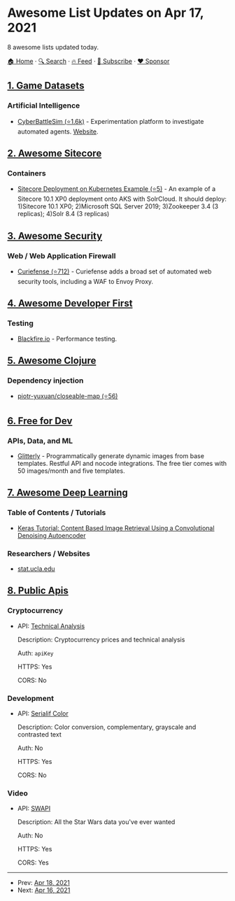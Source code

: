 # Awesome List Updates on Apr 17, 2021

8 awesome lists updated today.

[🏠 Home](/README.md) · [🔍 Search](https://www.trackawesomelist.com/search/) · [🔥 Feed](https://www.trackawesomelist.com/rss.xml) · [📮 Subscribe](https://trackawesomelist.us17.list-manage.com/subscribe?u=d2f0117aa829c83a63ec63c2f&id=36a103854c) · [❤️  Sponsor](https://github.com/sponsors/theowenyoung)



## [1. Game Datasets](/content/leomaurodesenv/game-datasets/README.md)

### Artificial Intelligence

*   [CyberBattleSim (⭐1.6k)](https://github.com/microsoft/CyberBattleSim) - Experimentation platform to investigate automated agents. [Website](https://www.microsoft.com/en-us/research/project/cyberbattlesim/).

## [2. Awesome Sitecore](/content/MartinMiles/awesome-sitecore/README.md)

### Containers

*   [Sitecore Deployment on Kubernetes Example (⭐5)](https://github.com/georgechang/sitecore-k8s) - An example of a Sitecore 10.1 XP0 deployment onto AKS with SolrCloud. It should deploy: 1)Sitecore 10.1 XP0; 2)Microsoft SQL Server 2019; 3)Zookeeper 3.4 (3 replicas); 4)Solr 8.4 (3 replicas)

## [3. Awesome Security](/content/sbilly/awesome-security/README.md)

### Web / Web Application Firewall

*   [Curiefense (⭐712)](https://github.com/curiefense/curiefense) - Curiefense adds a broad set of automated web security tools, including a WAF to Envoy Proxy.

## [4. Awesome Developer First](/content/agamm/awesome-developer-first/README.md)

### Testing

*   [Blackfire.io](https://blackfire.io/) - Performance testing.

## [5. Awesome Clojure](/content/razum2um/awesome-clojure/README.md)

### Dependency injection

*   [piotr-yuxuan/closeable-map (⭐56)](https://github.com/piotr-yuxuan/closeable-map)

## [6. Free for Dev](/content/ripienaar/free-for-dev/README.md)

### APIs, Data, and ML

*   [Glitterly](https://glitterly.app/) - Programmatically generate dynamic images from base templates. Restful API and nocode integrations. The free tier comes with 50 images/month and five templates.

## [7. Awesome Deep Learning](/content/ChristosChristofidis/awesome-deep-learning/README.md)

### Table of Contents / Tutorials

*   [Keras Tutorial: Content Based Image Retrieval Using a Convolutional Denoising Autoencoder](https://medium.com/sicara/keras-tutorial-content-based-image-retrieval-convolutional-denoising-autoencoder-dc91450cc511)

### Researchers / Websites

*   [stat.ucla.edu](http://statistics.ucla.edu/)

## [8. Public Apis](/content/public-apis/public-apis/README.md)

### Cryptocurrency

- API: [Technical Analysis](https://technical-analysis-api.com)

  Description: Cryptocurrency prices and technical analysis

  Auth: `apiKey`

  HTTPS: Yes

  CORS: No



### Development

- API: [Serialif Color](https://color.serialif.com/)

  Description: Color conversion, complementary, grayscale and contrasted text

  Auth: No

  HTTPS: Yes

  CORS: No



### Video

- API: [SWAPI](https://swapi.dev/)

  Description: All the Star Wars data you've ever wanted

  Auth: No

  HTTPS: Yes

  CORS: Yes



---

- Prev: [Apr 18, 2021](/content/2021/04/18/README.md)
- Next: [Apr 16, 2021](/content/2021/04/16/README.md)